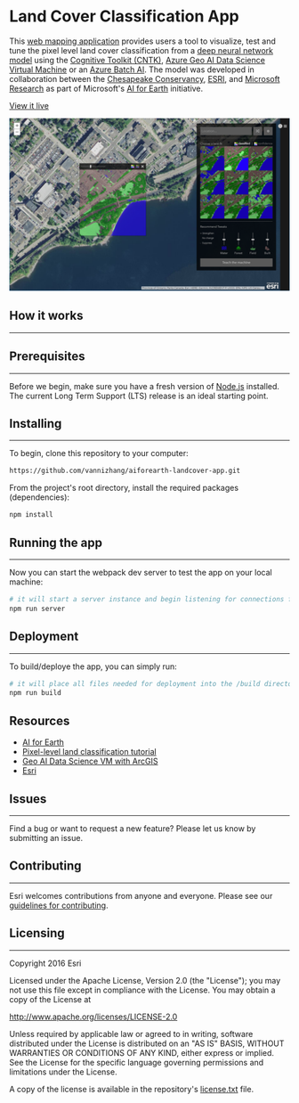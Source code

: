 # Land Cover Classification App

This [web mapping application](https://vannizhang.github.io/aiforearth-landcover-app/build/#) provides users a tool to visualize, test and tune the pixel level land cover classification from a [deep neural network model](https://blogs.technet.microsoft.com/machinelearning/2018/03/12/pixel-level-land-cover-classification-using-the-geo-ai-data-science-virtual-machine-and-batch-ai/) using the [Cognitive Toolkit (CNTK)](https://www.microsoft.com/en-us/cognitive-toolkit/), [Azure Geo AI Data Science Virtual Machine](http://aka.ms/dsvm/GeoAI) or an [Azure Batch AI](https://docs.microsoft.com/azure/batch-ai/). The model was developed in collaboration between the [Chesapeake Conservancy](http://chesapeakeconservancy.org/), [ESRI](https://www.esri.com), and [Microsoft Research](https://www.microsoft.com/research/) as part of Microsoft's [AI for Earth](https://www.microsoft.com/en-us/aiforearth) initiative.

[View it live](https://vannizhang.github.io/aiforearth-landcover-app/build/#)

![App](screenshot.png)

## How it works
---

## Prerequisites
---
Before we begin, make sure you have a fresh version of [Node.js](https://nodejs.org/en/) installed. The current Long Term Support (LTS) release is an ideal starting point. 

## Installing 
---

To begin, clone this repository to your computer:

```sh
https://github.com/vannizhang/aiforearth-landcover-app.git
```

From the project's root directory, install the required packages (dependencies):

```sh
npm install
```

## Running the app 
---
Now you can start the webpack dev server to test the app on your local machine:

```sh
# it will start a server instance and begin listening for connections from localhost on port 8080
npm run server
```

## Deployment
---
To build/deploye the app, you can simply run:

```sh
# it will place all files needed for deployment into the /build directory 
npm run build
```

## Resources
- [AI for Earth](https://www.microsoft.com/en-us/aiforearth)
- [Pixel-level land classification tutorial](https://github.com/Azure/pixel_level_land_classification)
- [Geo AI Data Science VM with ArcGIS](https://azuremarketplace.microsoft.com/en-us/marketplace/apps/microsoft-ads.geodsvm?tab=Overview)
- [Esri](https://www.esri.com/en-us/home)


## Issues
---

Find a bug or want to request a new feature?  Please let us know by submitting an issue.

## Contributing
---

Esri welcomes contributions from anyone and everyone. Please see our [guidelines for contributing](https://github.com/esri/contributing).

## Licensing
---
Copyright 2016 Esri

Licensed under the Apache License, Version 2.0 (the "License");
you may not use this file except in compliance with the License.
You may obtain a copy of the License at

   http://www.apache.org/licenses/LICENSE-2.0

Unless required by applicable law or agreed to in writing, software
distributed under the License is distributed on an "AS IS" BASIS,
WITHOUT WARRANTIES OR CONDITIONS OF ANY KIND, either express or implied.
See the License for the specific language governing permissions and
limitations under the License.

A copy of the license is available in the repository's [license.txt](license.txt) file.